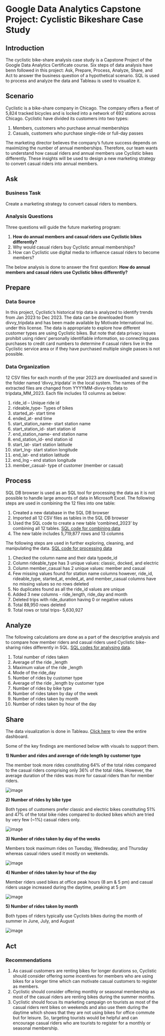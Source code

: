 # Google Data Analytics Capstone Project: Cyclistic Bikeshare Case Study

## Introduction

The cyclistic bike-share analysis case study is a Capstone Project of the Google Data Analytics Certificate course. Six steps of data analysis have benn followed in this project: Ask, Prepare, Process, Analyze, Share, and Act to answer the business question of a hypothetical scenario. SQL is used to process and analyze the data and Tableau is used to visualize it.

## Scenario

Cyclistic is a bike-share company in Chicago. The company offers a fleet of 5,824 tracked bicycles and is locked into a network of 692 stations across Chicago. Cyclistic have divided its customers into two types: 

1.  Members, customers who purchase annual memberships
2.  Casuals, customers who purchase single-ride or full-day passes

The marketing director believes the company’s future success depends on maximizing the number of annual memberships. Therefore, our team wants to understand how casual riders and annual members use Cyclistic bikes differently. These insights will be used to design a new marketing strategy to convert casual riders into annual members. 

## Ask

### Business Task

Create a marketing strategy to convert casual riders to members.

### Analysis Questions

Three questions will guide the future marketing program:

1.	**How do annual members and casual riders use Cyclistic bikes differently?**
2.	Why would casual riders buy Cyclistic annual memberships?
3.	How can Cyclistic use digital media to influence casual riders to become members?
   
The below analysis is done to answer the first question: **How do annual members and casual riders use Cyclistic bikes differently?**

## Prepare

### Data Source

In this project, Cyclistic’s historical trip data is analyzed to identify trends from Jan 2023 to Dec 2023. The data can be downloaded from divvy_tripdata and has been made available by Motivate International Inc. under this license. The data is appropriate to explore how different customer types are using Cyclistic bikes. But note that data privacy issues prohibit using riders’ personally identifiable information, so connecting pass purchases to credit card numbers to determine if casual riders live in the Cyclistic service area or if they have purchased multiple single passes is not possible.

### Data Organization 

12 CSV files for each month of the year 2023 are downloaded and saved in the folder named ‘divvy_tripdata’ in the local system. The names of the extracted files are changed from YYYYMM-divvy-tripdata to tripdata_MM_2023. Each file includes 13 columns as below:

1.	ride_id – Unique ride id
2.	rideable_type- Types of bikes
3.	started_at- start time
4.	ended_at- end time
5.	start_station_name- start station name
6.	start_station_id- start station id
7.	end_station_name- end station name
8.	end_station_id- end station id 
9.	start_lat- start station latitude
10.	start_lng- start station longitude
11.	end_lat- end station latitude
12.	end_lng – end station longitude
13.	member_casual- type of customer (member or casual)
    
## Process

SQL DB browser is used as an SQL tool for processing the data as it is not possible to handle large amounts of data in Microsoft Excel. 
The following steps are used in combining the 12 files into one table:

1.  Created a new database in the SQL DB browser
2.	Imported all 12 CSV files as tables in the SQL DB browser
3.	Used the SQL code to create a new table ‘combined_2023’ by combining all 12 tables. [SQL code for combining data](https://github.com/neetusco/neetusco.github.io/blob/main/table_union.sql)
4.	The new table includes 5,719,877 rows and 13 columns

The following steps are used in further exploring, cleaning, and manipulating the data. [SQL code for processing data](https://github.com/neetusco/neetusco.github.io/blob/main/Data_Processing.sql)

1.	Checked the column name and their data typede_id
2.	Column rideable_type has 3 unique values: classic, docked, and electric
3.	Column member_casual has 2 unique values: member and casual
4.	Few missing values found for station name columns however, ride_id, rideable_type, started_at, ended_at, and member_casual columns have no missing values so no rows deleted
5.	No duplicates found as all the ride_id values are unique
6.	Added 3 new columns - ride_length, ride_day and month
7.	Deleted trips with ride_duration having 0 or negative values 
8.	Total 88,950 rows deleted
9.	Total rows or total trips- 5,630,927

## Analyze 

The following calculations are done as a part of the descriptive analysis and to compare how member riders and casual riders used Cyclistic bike-sharing rides differently in SQL. [SQL codes for analysing data](https://github.com/neetusco/neetusco.github.io/blob/main/Data_Analysis.sql). 

1.	Total number of rides taken
2.	Average of the ride _length
3.	Maximum value of the ride _length
4.	Mode of the ride_day
5.	Number of rides by customer type
6.	Average of the ride _length by customer type
7.	Number of rides by bike type
8.	Number of rides taken by day of the week
9.	Number of rides taken by month
10.	Number of rides taken by hour of the day

## Share

The data visualization is done in Tableau. [Click here](https://public.tableau.com/app/profile/neetika7566/viz/Book1_17048255362360/Dashboard4) to view the entire dashboard.

Some of the key findings are mentioned below with visuals to support them.

**1)	Number and rides and average of ride length by customer type**
   
The member took more rides constituting 64% of the total rides compared to the casual riders comprising only 36% of the total rides. However, the average duration of the rides was more for casual riders than for member riders.

         

![image](https://github.com/neetusco/neetusco.github.io/assets/157532904/945e9d27-792b-46c7-8be3-8e1bb8e5a569)





**2)	Number of rides by bike type**
   
Both types of customers prefer classic and electric bikes constituting 51% and 47% of the total bike rides compared to docked bikes which are tried by very few (~1%) casual riders only.


![image](https://github.com/neetusco/neetusco.github.io/assets/157532904/f97e75fb-4f5d-451c-a42d-d9a169fd22a1)




**3)	Number of rides taken by day of the weeks**
   
Members took maximum rides on Tuesday, Wednesday, and Thursday whereas casual riders used it mostly on weekends.
  


![image](https://github.com/neetusco/neetusco.github.io/assets/157532904/2930dbf4-0019-4988-959f-f26b32bc785b)













**4)	Number of rides taken by hour of the day**
   
Member riders used bikes at office peak hours (8 am & 5 pm) and casual riders usage increased during the daytime, peaking at 5 pm 

  ![image](https://github.com/neetusco/neetusco.github.io/assets/157532904/75fdf7ea-3981-46a8-b108-982f538a97db)


**5)	Number of rides taken by month**
    
Both types of riders typically use Cyclists bikes during the month of summer in June, July, and August
  
![image](https://github.com/neetusco/neetusco.github.io/assets/157532904/640c06e7-ff47-47e2-8643-48bcd9da87e8)


## Act

### Recommendations

1)	As casual customers are renting bikes for longer durations so, Cyclistic should consider offering some incentives for members who are using bikes for a longer time which can motivate casual customers to register as members.
2)	Cyclistic should consider offering monthly or seasonal membership as most of the casual riders are renting bikes during the summer months.
3)	Cyclistic should focus its marketing campaign on tourists as most of the casual riders rent bikes on weekends and also use them during the daytime which shows that they are not using bikes for office commute but for leisure. So, targeting tourists would be helpful and can encourage casual riders who are tourists to register for a monthly or seasonal membership.
